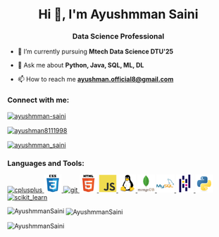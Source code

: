 
<h1  align="center">Hi 👋, I'm Ayushmman Saini</h1>

<h3  align="center">Data Science Professional</h3>

  
  

- 🌱 I’m currently pursuing **Mtech Data Science DTU'25**

  

- 💬 Ask me about **Python, Java, SQL, ML, DL**

  

- 📫 How to reach me **ayushman.official8@gmail.com**

  

<h3  align="left">Connect with me:</h3>

<p  align="left">

<a  href="https://linkedin.com/in/ayushmman-saini"  target="blank"><img  align="center"  src="https://raw.githubusercontent.com/rahuldkjain/github-profile-readme-generator/master/src/images/icons/Social/linked-in-alt.svg"  alt="ayushmman-saini"  height="30"  width="40"  /></a>

<a  href="https://www.hackerrank.com/ayushman8111998"  target="blank"><img  align="center"  src="https://raw.githubusercontent.com/rahuldkjain/github-profile-readme-generator/master/src/images/icons/Social/hackerrank.svg"  alt="ayushman8111998"  height="30"  width="40"  /></a>

<a  href="https://www.leetcode.com/ayushmman_saini"  target="blank"><img  align="center"  src="https://raw.githubusercontent.com/rahuldkjain/github-profile-readme-generator/master/src/images/icons/Social/leet-code.svg"  alt="ayushmman_saini"  height="30"  width="40"  /></a>

</p>

  

<h3  align="left">Languages and Tools:</h3>

<p  align="left">  <a  href="https://www.w3schools.com/java/"  target="_blank"  rel="noreferrer">  <img  src="https://cdn.jsdelivr.net/gh/devicons/devicon@latest/icons/java/java-original-wordmark.svg"  alt="cplusplus"  width="40"  height="40"/>  </a>  <a  href="https://www.w3schools.com/css/"  target="_blank"  rel="noreferrer">  <img  src="https://raw.githubusercontent.com/devicons/devicon/master/icons/css3/css3-original-wordmark.svg"  alt="css3"  width="40"  height="40"/>  </a>  <a  href="https://git-scm.com/"  target="_blank"  rel="noreferrer">  <img  src="https://www.vectorlogo.zone/logos/git-scm/git-scm-icon.svg"  alt="git"  width="40"  height="40"/>  </a>  <a  href="https://www.w3.org/html/"  target="_blank"  rel="noreferrer">  <img  src="https://raw.githubusercontent.com/devicons/devicon/master/icons/html5/html5-original-wordmark.svg"  alt="html5"  width="40"  height="40"/>  </a>  <a  href="https://developer.mozilla.org/en-US/docs/Web/JavaScript"  target="_blank"  rel="noreferrer">  <img  src="https://raw.githubusercontent.com/devicons/devicon/master/icons/javascript/javascript-original.svg"  alt="javascript"  width="40"  height="40"/>  </a>  <a  href="https://www.linux.org/"  target="_blank"  rel="noreferrer">  <img  src="https://raw.githubusercontent.com/devicons/devicon/master/icons/linux/linux-original.svg"  alt="linux"  width="40"  height="40"/>  </a>  <a  href="https://www.mongodb.com/"  target="_blank"  rel="noreferrer">  <img  src="https://raw.githubusercontent.com/devicons/devicon/master/icons/mongodb/mongodb-original-wordmark.svg"  alt="mongodb"  width="40"  height="40"/>  </a>  <a  href="https://www.mysql.com/"  target="_blank"  rel="noreferrer">  <img  src="https://raw.githubusercontent.com/devicons/devicon/master/icons/mysql/mysql-original-wordmark.svg"  alt="mysql"  width="40"  height="40"/>  </a>   <a  href="https://pandas.pydata.org/"  target="_blank"  rel="noreferrer">  <img  src="https://raw.githubusercontent.com/devicons/devicon/2ae2a900d2f041da66e950e4d48052658d850630/icons/pandas/pandas-original.svg"  alt="pandas"  width="40"  height="40"/>  </a>   <a  href="https://www.python.org"  target="_blank"  rel="noreferrer">  <img  src="https://raw.githubusercontent.com/devicons/devicon/master/icons/python/python-original.svg"  alt="python"  width="40"  height="40"/>  </a>  <a  href="https://scikit-learn.org/"  target="_blank"  rel="noreferrer">  <img  src="https://upload.wikimedia.org/wikipedia/commons/0/05/Scikit_learn_logo_small.svg"  alt="scikit_learn"  width="40"  height="40"/>  </a>   </p>

  

<p><img  align="left"  src="https://github-readme-stats.vercel.app/api/top-langs?username=AyushmmanSaini&show_icons=true&locale=en&layout=compact"  alt="AyushmmanSaini"  /></p>

  

<p>&nbsp;<img  align="center"  src="https://github-readme-stats.vercel.app/api?username=AyushmmanSaini&show_icons=true&locale=en"  alt="AyushmmanSaini"  /></p>

  

<p><img  align="center"  src="https://github-readme-streak-stats.herokuapp.com/?user=AyushmmanSaini&"  alt="AyushmmanSaini"  /></p>
